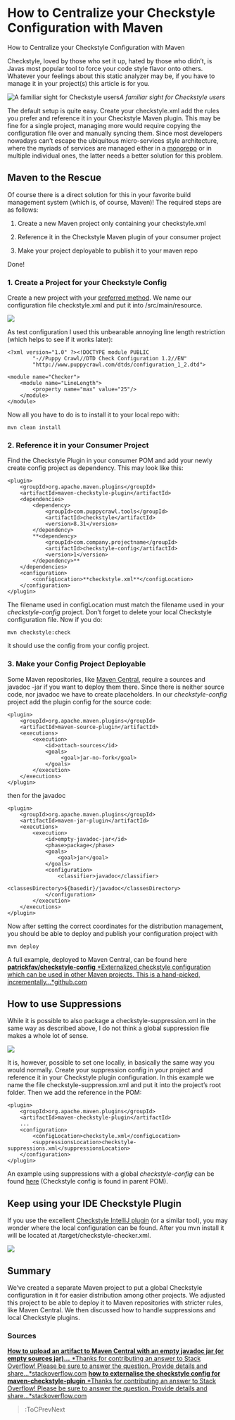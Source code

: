 
# How to Centralize your Checkstyle Configuration with Maven

How to Centralize your Checkstyle Configuration with Maven

Checkstyle, loved by those who set it up, hated by those who didn’t, is Javas most popular tool to force your code style flavor onto others. Whatever your feelings about this static analyzer may be, if you have to manage it in your project(s) this article is for you.

![A familiar sight for Checkstyle users](https://cdn-images-1.medium.com/max/3268/1*XdkFokFbY9QXsq0Kal_0Kw.png)*A familiar sight for Checkstyle users*

The default setup is quite easy. Create your checkstyle.xml add the rules you prefer and reference it in your Checkstyle Maven plugin. This may be fine for a single project, managing more would require copying the configuration file over and manually syncing them. Since most developers nowadays can’t escape the ubiquitous micro-services style architecture, where the myriads of services are managed either in a [monorepo](https://medium.com/@mattklein123/monorepos-please-dont-e9a279be011b) or in multiple individual ones, the latter needs a better solution for this problem.

## Maven to the Rescue

Of course there is a direct solution for this in your favorite build management system (which is, of course, Maven)! The required steps are as follows:

1. Create a new Maven project only containing your checkstyle.xml

1. Reference it in the Checkstyle Maven plugin of your consumer project

1. Make your project deployable to publish it to your maven repo

Done!

### 1. Create a Project for your Checkstyle Config

Create a new project with your [preferred method](http://maven.apache.org/archetypes/maven-archetype-simple/). We name our configuration file checkstyle.xml and put it into /src/main/resource.

![](https://cdn-images-1.medium.com/max/2000/1*Clg9ncxuFap1xMCg4gPJEA.png)

As test configuration I used this unbearable annoying line length restriction (which helps to see if it works later):

    <?xml version="1.0" ?><!DOCTYPE module PUBLIC
            "-//Puppy Crawl//DTD Check Configuration 1.2//EN"
            "http://www.puppycrawl.com/dtds/configuration_1_2.dtd">
    
    <module name="Checker">
        <module name="LineLength">
            <property name="max" value="25"/>
        </module>
    </module>

Now all you have to do is to install it to your local repo with:

    mvn clean install

### 2. Reference it in your Consumer Project

Find the Checkstyle Plugin in your consumer POM and add your newly create config project as dependency. This may look like this:

    <plugin>
        <groupId>org.apache.maven.plugins</groupId>
        <artifactId>maven-checkstyle-plugin</artifactId>
        <dependencies>
            <dependency>
                <groupId>com.puppycrawl.tools</groupId>
                <artifactId>checkstyle</artifactId>
                <version>8.31</version>
            </dependency>
            **<dependency>
                <groupId>com.company.projectname</groupId>
                <artifactId>checkstyle-config</artifactId>
                <version>1</version>
            </dependency>**
        </dependencies>
        <configuration>
            <configLocation>**checkstyle.xml**</configLocation>
        </configuration>
    </plugin>

The filename used in configLocation must match the filename used in your *checkstyle-config* project. Don’t forget to delete your local Checkstyle configuration file. Now if you do:

    mvn checkstyle:check

it should use the config from your config project.

### 3. Make your Config Project Deployable

Some Maven repositories, like [Maven Central](https://search.maven.org/), require a sources and javadoc -jar if you want to deploy them there. Since there is neither source code, nor javadoc we have to create placeholders. In our *checkstyle-config* project add the plugin config for the source code:

    <plugin>
        <groupId>org.apache.maven.plugins</groupId>
        <artifactId>maven-source-plugin</artifactId>
        <executions>
            <execution>
                <id>attach-sources</id>
                <goals>
                     <goal>jar-no-fork</goal>
                </goals>
            </execution>
        </executions>
    </plugin>

then for the javadoc

    <plugin>
        <groupId>org.apache.maven.plugins</groupId>
        <artifactId>maven-jar-plugin</artifactId>
        <executions>
            <execution>
                <id>empty-javadoc-jar</id>
                <phase>package</phase>
                <goals>
                    <goal>jar</goal>
                </goals>
                <configuration>
                    <classifier>javadoc</classifier>
                    <classesDirectory>${basedir}/javadoc</classesDirectory>
                </configuration>
            </execution>
        </executions>
    </plugin>

Now after setting the correct coordinates for the distribution management, you should be able to deploy and publish your configuration project with

    mvn deploy

A full example, deployed to Maven Central, can be found here
[**patrickfav/checkstyle-config**
*Externalized checkstyle configuration which can be used in other Maven projects. This is a hand-picked, incrementally…*github.com](https://github.com/patrickfav/checkstyle-config/)

## How to use Suppressions

While it is possible to also package a checkstyle-suppression.xml in the same way as described above, I do not think a global suppression file makes a whole lot of sense.

![](https://cdn-images-1.medium.com/max/2568/1*M0RDHsE9W9keSGFPT2GeGQ.png)

It is, however, possible to set one locally, in basically the same way you would normally. Create your suppression config in your project and reference it in your Checkstyle plugin configuration. In this example we name the file checkstyle-suppression.xml and put it into the project’s root folder. Then we add the reference in the POM:

    <plugin>
        <groupId>org.apache.maven.plugins</groupId>
        <artifactId>maven-checkstyle-plugin</artifactId>
        ...
        <configuration>
            <configLocation>checkstyle.xml</configLocation>
            <suppressionsLocation>checkstyle-suppressions.xml</suppressionsLocation>
        </configuration>
    </plugin>

An example using suppressions with a global *checkstyle-config* can be found [here](https://github.com/patrickfav/density-converter) (Checkstyle config is found in parent POM).

## Keep using your IDE Checkstyle Plugin

If you use the excellent [Checkstyle IntelliJ plugin](https://plugins.jetbrains.com/plugin/1065-checkstyle-idea) (or a similar tool), you may wonder where the local configuration can be found. After you mvn install it will be located at /target/checkstyle-checker.xml.

![](https://cdn-images-1.medium.com/max/3116/1*c-kOGSr6Knb_gH6AJ1zQhg.png)

## Summary

We’ve created a separate Maven project to put a global Checkstyle configuration in it for easier distribution among other projects. We adjusted this project to be able to deploy it to Maven repositories with stricter rules, like Maven Central. We then discussed how to handle suppressions and local Checkstyle plugins.

### Sources
[**How to upload an artifact to Maven Central with an empty javadoc jar (or empty sources jar)…**
*Thanks for contributing an answer to Stack Overflow! Please be sure to answer the question. Provide details and share…*stackoverflow.com](https://stackoverflow.com/a/53707024/774398)
[**how to externalise the checkstyle config for maven-checkstyle-plugin**
*Thanks for contributing an answer to Stack Overflow! Please be sure to answer the question. Provide details and share…*stackoverflow.com](https://stackoverflow.com/questions/19682455/how-to-externalise-the-checkstyle-config-for-maven-checkstyle-plugin/19690484#19690484)

> :ToCPrevNext
